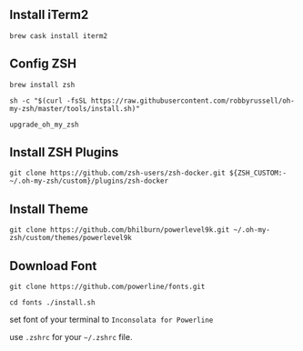 ## Install iTerm2

`brew cask install iterm2`

## Config ZSH

`brew install zsh`

`sh -c "$(curl -fsSL https://raw.githubusercontent.com/robbyrussell/oh-my-zsh/master/tools/install.sh)"`

`upgrade_oh_my_zsh`

## Install ZSH Plugins

`git clone https://github.com/zsh-users/zsh-docker.git ${ZSH_CUSTOM:-~/.oh-my-zsh/custom}/plugins/zsh-docker`

## Install Theme

`git clone https://github.com/bhilburn/powerlevel9k.git ~/.oh-my-zsh/custom/themes/powerlevel9k`

## Download Font

`git clone https://github.com/powerline/fonts.git`

`cd fonts
./install.sh`

set font of your terminal to `Inconsolata for Powerline`

use `.zshrc` for your `~/.zshrc` file.

